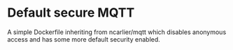 # Default secure MQTT

A simple Dockerfile inheriting from ncarlier/mqtt which disables anonymous access and has some more default security enabled.

